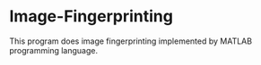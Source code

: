 # Image-Fingerprinting
This program does image fingerprinting implemented by MATLAB programming language.

